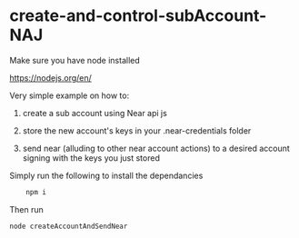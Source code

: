 # create-and-control-subAccount-NAJ

Make sure you have node installed

https://nodejs.org/en/

Very simple example on how to:

1. create a sub account using Near api js

2. store the new account's keys in your .near-credentials folder

3. send near (alluding to other near account actions) to a desired account signing with the keys you just stored

Simply run the following to install the dependancies

```bash
    npm i
```

Then run

```bash
node createAccountAndSendNear
```
